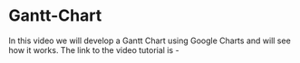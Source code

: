 # Gantt-Chart

In this video we will develop a Gantt Chart using Google Charts and will see how it works.
The link to the video tutorial is - 
